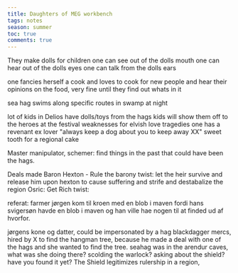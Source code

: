---title: Daughters of MEG workbenchtags: notesseason: summertoc: truecomments: true---
They make dolls for children
one can see out of the dolls mouth
one can hear out of the dolls eyes
one can talk from the dolls ears

one fancies herself a cook and loves to cook for new people and hear their opinions on the food, very fine until they find out whats in it

sea hag swims along specific routes in swamp at night

lot of kids in Delios have dolls/toys from the hags
kids will show them off to the heroes at the festival
weaknesses for elvish love tragedies
one has a revenant ex lover
"always keep a dog about you to keep away XX"
sweet tooth for a regional cake

Master manipulator, schemer: find things in the past that could have been the hags.

Deals made 
Baron Hexton - Rule the barony
	twist: let the heir survive and release him upon hexton to cause suffering and strife and destabalize the region
Osric: Get Rich
	twist: 


referat:
farmer jørgen kom til kroen med en blob i maven fordi hans svigersøn havde en blob i maven og han ville hae nogen til at finded ud af hvorfor.

jørgens kone og datter, could be impersonated by a hag
blackdagger mercs, hired by X to find the hangman tree, because he made a deal with one of the hags and she wanted to find the tree.
seahag was in the arendur caves, what was she doing there?
	scolding the warlock?
	asking about the shield? have you found it yet?
	The Shield legitimizes rulership in a region, 
